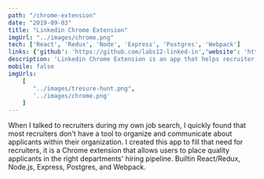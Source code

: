 ```yaml
---
path: "/chrome-extension"
date: "2019-09-03"
title: "Linkedin Chrome Extension"
imgUrl: "../images/chrome.png"
tech: ['React', 'Redux', 'Node', 'Express', 'Postgres', 'Webpack']
links: {'github': 'https://github.com/labs12-linked-in','website': 'https://linkedinextension.netlify.com/'}
description: 'Linkedin Chrome Extension is an app that helps recruiter find the best candidates for their company.'
mobile: false
imgUrls:
    [
       "../images/tresure-hunt.png",
       '../images/chrome.png'
    ]
---
```

 
When I talked to recruiters during my own job search, I quickly found that most recruiters don't have a tool to organize and communicate about applicants within their organization. I created this app to fill that need for recruiters, it is a Chrome extension that allows users to place quality applicants in the right departments' hiring pipeline. Builtin React/Redux, Node.js, Express, Postgres, and Webpack.

